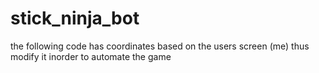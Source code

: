 # stick_ninja_bot
the following code has coordinates based on the users screen (me) thus modify it inorder to automate the game
